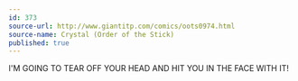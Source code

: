 ```yaml
---
id: 373
source-url: http://www.giantitp.com/comics/oots0974.html
source-name: Crystal (Order of the Stick)
published: true
---
```

I'M GOING TO TEAR OFF YOUR HEAD AND HIT YOU IN THE FACE WITH IT!
